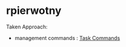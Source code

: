 # rpierwotny

Taken Approach:
-   management commands : [Task Commands](https://github.com/destro6984/rpierwotny/tree/master/users/management/commands)
